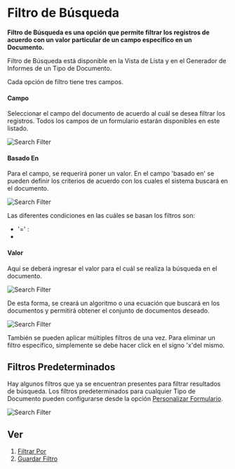 <!-- add-breadcrumbs -->
# Filtro de Búsqueda

**Filtro de Búsqueda es una opción que permite filtrar los registros de acuerdo con un valor particular de un campo específico en un Documento.** 

Filtro de Búsqueda está disponible en la Vista de Lista y en el Generador de Informes de un Tipo de Documento.

Cada opción de filtro tiene tres campos.

#### Campo

Seleccionar el campo del documento de acuerdo al cuál se desea filtrar los registros. Todos los campos de un formulario estarán disponibles en este listado.

![Search Filter](/docs/assets/img/using-erpnext/using-search-filer-1.png)

#### Basado En

Para el campo, se requerirá poner un valor. En el campo 'basado en' se pueden definir los criterios de acuerdo con los cuales el sistema buscará en el documento.

![Search Filter](/docs/assets/img/using-erpnext/using-search-filter-2.png)

Las diferentes condiciones en las cuáles se basan los filtros son: 

* '=' : 
* 

#### Valor

Aquí se deberá ingresar el valor para el cuál se realiza la búsqueda en el documento. 

![Search Filter](/docs/assets/img/using-erpnext/using-search-filter-3.png)

De esta forma, se creará un algoritmo o una ecuación que buscará en los documentos y permitirá obtener el conjunto de documentos deseado. 

![Search Filter](/docs/assets/img/using-erpnext/using-search-filter.gif)

También se pueden aplicar múltiples filtros de una vez. Para eliminar un filtro específico, simplemente se debe hacer click en el signo 'x'del mismo.

## Filtros Predeterminados

Hay algunos filtros que ya se encuentran presentes para filtrar resultados de búsqueda. Los filtros predeterminados para cualquier Tipo de Documento pueden configurarse desde la opción [Personalizar Formulario](/docs/user/manual/en/customize-erpnext/custom-field#12-more-properties). 

![Search Filter](/docs/assets/img/using-erpnext/using-search-filter-4.png)

## Ver

1. [Filtrar Por](/docs/user/manual/es/using-erpnext/filter-by)
1. [Guardar Filtro](/docs/user/manual/es/using-erpnext/save-filter)

<!-- markdown -->
